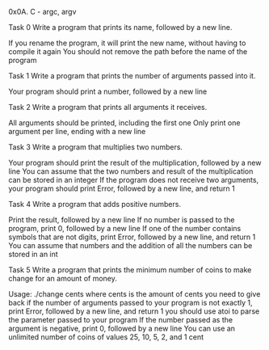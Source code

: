 0x0A. C - argc, argv

Task 0
Write a program that prints its name, followed by a new line.

If you rename the program, it will print the new name, without having to compile it again
You should not remove the path before the name of the program


Task 1
Write a program that prints the number of arguments passed into it.

Your program should print a number, followed by a new line


Task 2
Write a program that prints all arguments it receives.

All arguments should be printed, including the first one
Only print one argument per line, ending with a new line


Task 3
Write a program that multiplies two numbers.

Your program should print the result of the multiplication, followed by a new line
You can assume that the two numbers and result of the multiplication can be stored in an integer
If the program does not receive two arguments, your program should print Error, followed by a new line, and return 1


Task 4
Write a program that adds positive numbers.

Print the result, followed by a new line
If no number is passed to the program, print 0, followed by a new line
If one of the number contains symbols that are not digits, print Error, followed by a new line, and return 1
You can assume that numbers and the addition of all the numbers can be stored in an int


Task 5
Write a program that prints the minimum number of coins to make change for an amount of money.

Usage: ./change cents
where cents is the amount of cents you need to give back
if the number of arguments passed to your program is not exactly 1, print Error, followed by a new line, and return 1
you should use atoi to parse the parameter passed to your program
If the number passed as the argument is negative, print 0, followed by a new line
You can use an unlimited number of coins of values 25, 10, 5, 2, and 1 cent

